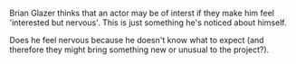 Brian Glazer thinks that an actor may be of interst if they make him feel 'interested but nervous'. This is just something he's noticed about himself.

Does he feel nervous because he doesn't know what to expect (and therefore they might bring something new or unusual to the project?).